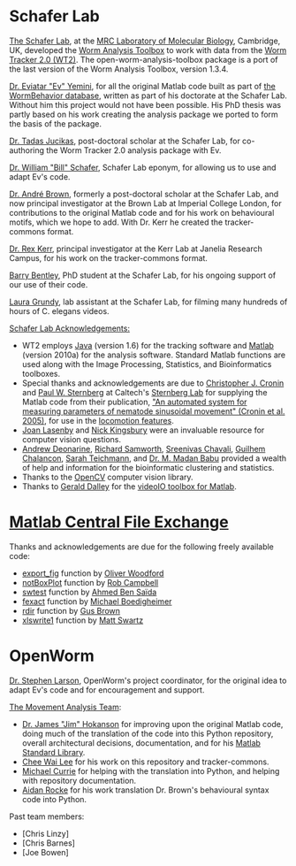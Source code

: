 Schafer Lab
===========

[The Schafer Lab](http://www2.mrc-lmb.cam.ac.uk/groups/wschafer/), at
the [MRC Laboratory of Molecular
Biology](http://www2.mrc-lmb.cam.ac.uk/), Cambridge, UK, developed the
[Worm Analysis
Toolbox](http://www.mrc-lmb.cam.ac.uk/wormtracker/index.php?action=analysis)
to work with data from the [Worm Tracker 2.0
(WT2)](http://www.mrc-lmb.cam.ac.uk/wormtracker/). The
open-worm-analysis-toolbox package is a port of the last version of the Worm
Analysis Toolbox, version 1.3.4.

[Dr. Eviatar "Ev"
Yemini](https://sites.google.com/site/openarchitecture1/3-contributors-and-syntax/ev-yemini),
for all the original Matlab code built as part of [the WormBehavior
database](http://wormbehavior.mrc-lmb.cam.ac.uk/), written as part of
his doctorate at the Schafer Lab. Without him this project would not
have been possible. His PhD thesis was partly based on his work creating
the analysis package we ported to form the basis of the package.

[Dr. Tadas Jucikas](https://www.linkedin.com/in/tjucikas), post-doctoral
scholar at the Schafer Lab, for co-authoring the Worm Tracker 2.0
analysis package with Ev.

[Dr. William "Bill"
Schafer](http://www2.mrc-lmb.cam.ac.uk/group-leaders/n-to-s/william-schafer/),
Schafer Lab eponym, for allowing us to use and adapt Ev's code.

[Dr. André
Brown](http://csc.mrc.ac.uk/research-group/behavioural-genomics/),
formerly a post-doctoral scholar at the Schafer Lab, and now principal investigator at the Brown Lab at Imperial College London, for contributions to the
original Matlab code and for his work on behavioural motifs, which we hope to add.  With Dr. Kerr he created the tracker-commons format.

[Dr. Rex Kerr](https://www.janelia.org/kerr-lab), principal investigator at the Kerr Lab at Janelia Research Campus, for his work on the tracker-commons format.

[Barry
Bentley](http://www.neuroscience.cam.ac.uk/directory/profile.php?bb421),
PhD student at the Schafer Lab, for his ongoing support of our use of
their code.

[Laura
Grundy](http://www2.mrc-lmb.cam.ac.uk/group-leaders/n-to-s/william-schafer/),
lab assistant at the Schafer Lab, for filming many hundreds of hours of
C. elegans videos.

[Schafer Lab
Acknowledgements:](https://github.com/openworm/SegWorm/blob/master/Worms/Printing/methodsTIF.m#L1514)

-   WT2 employs
    [Java](http://en.wikipedia.org/wiki/Java_(programming_language))
    (version 1.6) for the tracking software and
    [Matlab](http://www.mathworks.com/products/matlab/) (version 2010a)
    for the analysis software. Standard Matlab functions are used along
    with the Image Processing, Statistics, and Bioinformatics toolboxes.
-   Special thanks and acknowledgements are due to [Christopher J.
    Cronin](http://wormlab.caltech.edu/members/pictures/IMG_0084.jpg)
    and [Paul W.
    Sternberg](http://wormlab.caltech.edu/members/paul.html) at
    Caltech's [Sternberg Lab](http://wormlab.caltech.edu/) for supplying
    the Matlab code from their publication, ["An automated
    system for measuring parameters of nematode sinusoidal movement"
    (Cronin et al.
    2005)](http://www.ncbi.nlm.nih.gov/pubmed/15698479), for use
    in the [locomotion
    features](https://github.com/openworm/open-worm-analysis-toolbox/blob/master/documentation/Yemini%20Supplemental%20Data/Locomotion.md).
-   [Joan Lasenby](http://www-sigproc.eng.cam.ac.uk/Main/JL) and [Nick
    Kingsbury](http://www-sigproc.eng.cam.ac.uk/Main/NGK) were an
    invaluable resource for computer vision questions.
-   [Andrew
    Deonarine](http://www.immunology.cam.ac.uk/directory/adeonari@mrc-lmb.cam.ac.uk),
    [Richard Samworth](http://www.statslab.cam.ac.uk/~rjs57/),
    [Sreenivas
    Chavali](http://www.wolfson.cam.ac.uk/people/dr-sreenivas-chavali),
    [Guilhem Chalancon](http://www.mrc-lmb.cam.ac.uk/genomes/guilhem/),
    [Sarah
    Teichmann](http://www.ebi.ac.uk/about/people/sarah-teichmann), and
    [Dr. M. Madan Babu](http://mbgroup.mrc-lmb.cam.ac.uk/about-m-madan/)
    provided a wealth of help and information for the bioinformatic
    clustering and statistics.
-   Thanks to the [OpenCV](http://opencv.org/) computer vision library.
-   Thanks to [Gerald Dalley](http://people.csail.mit.edu/dalleyg/) for
    the [videoIO toolbox for
    Matlab](http://sourceforge.net/projects/videoio/).

[Matlab Central File Exchange](http://www.mathworks.com/matlabcentral/fileexchange/)
====================================================================================

Thanks and acknowledgements are due for the following freely available
code:

-   [export\_fig](https://github.com/ojwoodford/export_fig) function by
    [Oliver Woodford](https://github.com/ojwoodford)
-   [notBoxPlot](http://www.mathworks.com/matlabcentral/fileexchange/26508-notboxplot-alternative-to-box-plots)
    function by [Rob
    Campbell](http://www.mathworks.ca/matlabcentral/fileexchange/authors/49773)
-   [swtest](http://www.mathworks.com/matlabcentral/fileexchange/13964-shapiro-wilk-and-shapiro-francia-normality-tests)
    function by [Ahmed Ben
    Saïda](http://www.mathworks.com/matlabcentral/fileexchange/authors/27181)
-   [fexact](http://www.mathworks.com/matlabcentral/fileexchange/22550-fisher-s-exact-test)
    function by [Michael
    Boedigheimer](https://www.linkedin.com/profile/view?id=155041881)
-   [rdir](http://www.mathworks.com/matlabcentral/fileexchange/19550-recursive-directory-listing)
    function by [Gus
    Brown](http://www.mathworks.gr/matlabcentral/fileexchange/authors/30177)
-   [xlswrite1](http://www.mathworks.com/matlabcentral/fileexchange/10465-xlswrite1)
    function by [Matt
    Swartz](http://www.mathworks.com/matlabcentral/fileexchange/authors/22868)

OpenWorm
========

[Dr. Stephen Larson](https://github.com/slarson), OpenWorm's project
coordinator, for the original idea to adapt Ev's code and for
encouragement and support.

[The Movement Analysis Team](https://github.com/orgs/openworm/teams/movement-analysis):

-   [Dr. James "Jim" Hokanson](https://github.com/JimHokanson) for
    improving upon the original Matlab code, doing much of the
    translation of the code into this Python repository, overall
    architectural decisions, documentation, and for his [Matlab Standard
    Library](https://github.com/JimHokanson/matlab_standard_library).
-   [Chee Wai Lee](https://github.com/cheelee) for his work on this repository and tracker-commons.
-   [Michael Currie](https://github.com/MichaelCurrie) for helping with
    the translation into Python, and helping with repository
    documentation.
-   [Aidan Rocke](https://github.com/AidanRocke) for his work translation Dr. Brown's behavioural syntax code into Python.
   
Past team members:
-   [Chris Linzy]
-   [Chris Barnes]
-   [Joe Bowen]
